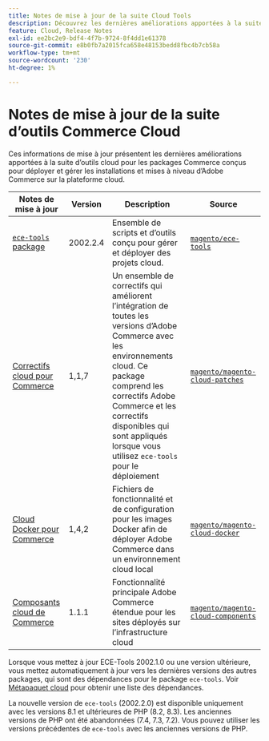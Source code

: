 ```yaml
---
title: Notes de mise à jour de la suite Cloud Tools
description: Découvrez les dernières améliorations apportées à la suite d’outils cloud pour Adobe Commerce.
feature: Cloud, Release Notes
exl-id: ee2bc2e9-bdf4-4f7b-9724-8f4dd1e61378
source-git-commit: e8b0fb7a2015fca658e48153bedd8fbc4b7cb58a
workflow-type: tm+mt
source-wordcount: '230'
ht-degree: 1%

---
```


# Notes de mise à jour de la suite d’outils Commerce Cloud

Ces informations de mise à jour présentent les dernières améliorations apportées à la suite d’outils cloud pour les packages Commerce conçus pour déployer et gérer les installations et mises à niveau d’Adobe Commerce sur la plateforme cloud.

| Notes de mise à jour | Version | Description | Source |
| ----------------- |-----------| ---------------------------------------- | --------------------------- |
| [`ece-tools` package](ece-tools-package.md) | 2002.2.4 | Ensemble de scripts et d’outils conçu pour gérer et déployer des projets cloud. | [`magento/ece-tools`](https://github.com/magento/ece-tools/tree/2002.2.4) |
| [Correctifs cloud pour Commerce](cloud-patches.md) | 1,1,7 | Un ensemble de correctifs qui améliorent l’intégration de toutes les versions d’Adobe Commerce avec les environnements cloud. Ce package comprend les correctifs Adobe Commerce et les correctifs disponibles qui sont appliqués lorsque vous utilisez `ece-tools` pour le déploiement | [`magento/magento-cloud-patches`](https://github.com/magento/magento-cloud-patches/tree/1.1.6) |
| [ Cloud Docker pour Commerce ](cloud-docker.md) | 1,4,2 | Fichiers de fonctionnalité et de configuration pour les images Docker afin de déployer Adobe Commerce dans un environnement cloud local | [`magento/magento-cloud-docker`](https://github.com/magento/magento-cloud-docker/tree/1.4.1) |
| [Composants cloud de Commerce](cloud-components.md) | 1.1.1 | Fonctionnalité principale Adobe Commerce étendue pour les sites déployés sur l’infrastructure cloud | [`magento/magento-cloud-components`](https://github.com/magento/magento-cloud-components/tree/1.1.1) |

Lorsque vous mettez à jour ECE-Tools 2002.1.0 ou une version ultérieure, vous mettez automatiquement à jour vers les dernières versions des autres packages, qui sont des dépendances pour le package `ece-tools`. Voir [Métapaquet cloud](../development/overview.md#cloud-metapackage) pour obtenir une liste des dépendances.

La nouvelle version de `ece-tools` (2002.2.0) est disponible uniquement avec les versions 8.1 et ultérieures de PHP (8.2, 8.3). Les anciennes versions de PHP ont été abandonnées (7.4, 7.3, 7.2). Vous pouvez utiliser les versions précédentes de `ece-tools` avec les anciennes versions de PHP.
